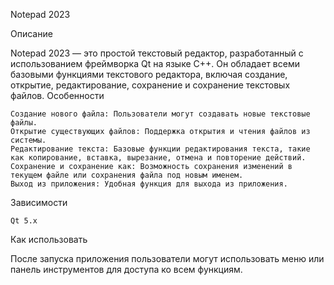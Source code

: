 Notepad 2023

Описание

Notepad 2023 — это простой текстовый редактор, разработанный с использованием фреймворка Qt на языке C++. Он обладает всеми базовыми функциями текстового редактора, включая создание, открытие, редактирование, сохранение и сохранение текстовых файлов.
Особенности

    Создание нового файла: Пользователи могут создавать новые текстовые файлы.
    Открытие существующих файлов: Поддержка открытия и чтения файлов из системы.
    Редактирование текста: Базовые функции редактирования текста, такие как копирование, вставка, вырезание, отмена и повторение действий.
    Сохранение и сохранение как: Возможность сохранения изменений в текущем файле или сохранения файла под новым именем.
    Выход из приложения: Удобная функция для выхода из приложения.

Зависимости

    Qt 5.x

Как использовать

После запуска приложения пользователи могут использовать меню или панель инструментов для доступа ко всем функциям.
